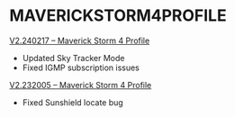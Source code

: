 # MAVERICKSTORM4PROFILE

[V2.240217 – Maverick Storm 4 Profile](https://github.com/Chauvet-Pro/MAVERICKSTORM4PROFILE/blob/433e131667b0a525a6a6005bc9e8c485840a63d0/firmware/V2.240217.zip)
-	Updated Sky Tracker Mode
-	Fixed IGMP subscription issues
  
[V2.232005 – Maverick Storm 4 Profile](https://github.com/Chauvet-Pro/MAVERICKSTORM4PROFILE/blob/433e131667b0a525a6a6005bc9e8c485840a63d0/firmware/V2.231005.zip)
-	Fixed Sunshield locate bug
